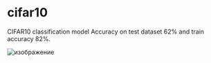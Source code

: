 # cifar10
CIFAR10 classification model
Accuracy on test dataset 62% and train accuracy 82%. 

![изображение](https://github.com/bulbingemski/cifar10/assets/65924626/a7633f1b-53c5-4abc-b2e6-58d791a5ebec)
